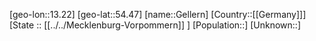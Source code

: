 ﻿---
location: [54.47,13.22]
mapzoom: [7,12] 
mapmarker: city 
type: City
tags:
- geo/City


SpocWebEntityId: 30403
isDeleted: false
confidential: public

---
[geo-lon::13.22]
[geo-lat::54.47]
[name::Gellern]
[Country::[[Germany]]]
[State :: [[../../Mecklenburg-Vorpommern]] ]
[Population::]
[Unknown::]


